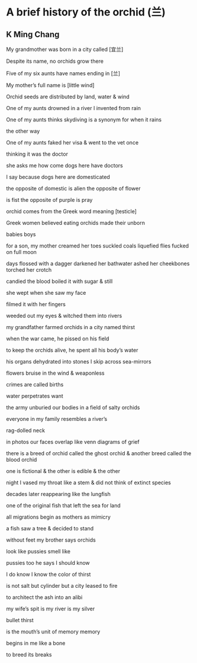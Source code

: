 # A brief history of the orchid (兰)
## K Ming Chang
My grandmother was born in a city called [宜兰]

Despite its name, no orchids grow there

Five of my six aunts have names ending in [兰]

My mother’s full name is [little wind]

Orchid seeds are distributed by land, water & wind

One of my aunts drowned in a river I invented from rain

One of my aunts thinks skydiving is a synonym for when it rains

the other way

One of my aunts faked her visa & went to the vet once

thinking it was the doctor

she asks me how come dogs here have doctors

I say because dogs here are domesticated

the opposite of domestic is alien the opposite of flower

is fist the opposite of purple is pray

orchid comes from the Greek word meaning [testicle]

Greek women believed eating orchids made their unborn

babies boys

for a son, my mother creamed her toes suckled coals liquefied flies fucked on
full moon

days flossed with a dagger darkened her bathwater ashed her cheekbones torched
her crotch

candied the blood boiled it with sugar & still

she wept when she saw my face

filmed it with her fingers

weeded out my eyes & witched them into rivers

my grandfather farmed orchids in a city named thirst

when the war came, he pissed on his field

to keep the orchids alive, he spent all his body’s water

his organs dehydrated into stones I skip across sea-mirrors

flowers bruise in the wind & weaponless

crimes are called births

water perpetrates want

the army unburied our bodies in a field of salty orchids

everyone in my family resembles a river’s

rag-dolled neck

in photos our faces overlap like venn diagrams of grief

there is a breed of orchid called the ghost orchid & another breed called the
blood orchid

one is fictional & the other is edible & the other

night I vased my throat like a stem & did not think of extinct species

decades later reappearing like the lungfish

one of the original fish that left the sea for land

all migrations begin as mothers as mimicry

a fish saw a tree & decided to stand

without feet my brother says orchids

look like pussies smell like

pussies too he says I should know

I do know I know the color of thirst

is not salt but cylinder but a city leased to fire

to architect the ash into an alibi

my wife’s spit is my river is my silver

bullet thirst

is the mouth’s unit of memory memory

begins in me like a bone

to breed its breaks